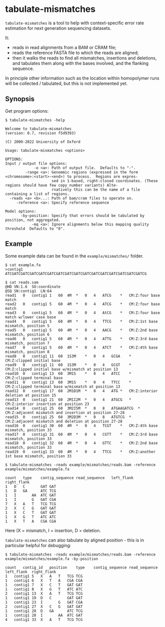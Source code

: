 # tabulate-mismatches

`tabulate-mismatches` is a tool to help with context-specific error rate estimation for next generation sequencing datasets.

It:

* reads in read alignments from a BAM or CRAM file;
* reads the reference FASTA file to which the reads are aligned;
* then it walks the reads to find all mismatches, insertions and deletions, and tabulates them along with the bases involved, and the flanking sequence.

In principle other information such as the location within homopolymer runs will be collected / tabulated, but this is not implemented yet.

## Synopsis

Get program options:

```
$ tabulate-mismatches -help

Welcome to tabulate-mismatches
(version: 0.7, revision f5d9393)

(C) 2009-2022 University of Oxford

Usage: tabulate-mismatches <options>

OPTIONS:
Input / output file options:
             -o <a>: Path of output file.  Defaults to "-".
         -range <a>: Genommic regions (expressed in the form <chromosome>:<start>-<end>) to process.  Regions are expres-
                     sed in 1-based, right-closed coordinates. (These regions should have few copy number variants) Alte-
                     rnatively this can be the name of a file containing a list of regions.
  -reads <a> <b>...: Path of bam/cram files to operate on.
     -reference <a>: Specify reference sequence

Model options:
       -by-position: Specify that errors should be tabulated by position, not aggregated.
            -mq <a>: Ignore alignments below this mapping quality threshold  Defaults to "0".
```

## Example

Some example data can be found in the `example/mismatches/` folder.

```
$ cat example.fa
>contig1
ATCGATCGATCGATCGATCGATCGATCGATCGATCGATCGATCGATCGATCGATCGATCGATCG
```

```
$ cat reads.sam
@HD	VN:1.6	SO:coordinate
@SQ	SN:contig1	LN:64
read1	0	contig1	1	60	4M	*	0	4	ATCG	*	CM:Z:four base match
read2	0	contig1	5	60	4M	*	0	4	ATCG	*	CM:Z:four base match
read3	0	contig1	5	60	4M	*	0	4	AtCG	*	CM:Z:four base match w/lower case base
read4	0	contig1	5	60	4M	*	0	4	TTCG	*	CM:Z:1st base mismatch, position 5
read5	0	contig1	5	60	4M	*	0	4	AACG	*	CM:Z:2nd base mismatch, position 6
read6	0	contig1	5	60	4M	*	0	4	ATTG	*	CM:Z:3rd base mismatch, position 7
read7	0	contig1	5	60	4M	*	0	4	ATCT	*	CM:Z:4th base mismatch, position 8
read8	0	contig1	11	60	1S3M	*	0	4	GCGA	*	CM:Z:clipped initial base
read9	0	contig1	11	60	1S3M	*	0	4	GCGT	*	CM:Z:clipped initial base w/mismatch at position 13
read10	0	contig1	13	60	3M1S	*	0	4	ATCC	*	CM:Z:clipped terminal base
read11	0	contig1	13	60	3M1S	*	0	4	TTCC	*	CM:Z:clipped terminal base w/mismatch at position 13
read12	0	contig1	17	60	2M1D1M	*	0	4	ATG	*	CM:Z:interior deletion at position 15
read13	0	contig1	21	60	2M1I2M	*	0	4	ATGCG	*	CM:Z:interior insertion at position 23
read14	0	contig1	25	60	3M2I5M	*	0	8	ATGAAGATCG	*	CM:Z:adjacent mismatch and insertion at position 27-28
read15	0	contig1	25	60	3M2D3M	*	0	8	ATGTCG	*	CM:Z:adjacent mismatch and deletion at position 27-28
read16	0	contig1	30	60	4M	*	0	4	TCGT	*	CM:Z:4th base mismatch, position 33
read17	0	contig1	31	60	4M	*	0	4	CGTT	*	CM:Z:3rd base mismatch, position 33
read18	0	contig1	32	60	4M	*	0	4	GTTC	*	CM:Z:2nd base mismatch, position 33
read19	0	contig1	33	60	4M	*	0	4	TTCG	*	CM:Z:another 1st base mismatch, position 33
```

```
$ tabulate-mismatches -reads example/mismatches/reads.bam -reference example/mismatches/example.fa

count	type	contig_sequence	read_sequence	left_flank	right_flank
1	D	C		GAT	GAT
1	D	GA		ATC	TCG
1	I		AA	ATC	GAT
1	I		G	GAT	CGA
7	X	A	T	TCG	TCG
2	X	C	G	GAT	GAT
1	X	C	T	GAT	GAT
1	X	G	T	ATC	ATC
1	X	T	A	CGA	CGA
```

Here (X = mismatch, I = insertion, D = deletion.

`tabulate-mismatches` can also tabulate by aligned position - this is in particular helpful for debugging:

```
$ tabulate-mismatches -reads example/mismatches/reads.bam -reference example/mismatches/example.fa -by-position

count	contig_id	position	type	contig_sequence	read_sequence	left_flank	right_flank
1	contig1	5	X	A	T	TCG	TCG
1	contig1	6	X	T	A	CGA	CGA
1	contig1	7	X	C	T	GAT	GAT
1	contig1	8	X	G	T	ATC	ATC
2	contig1	13	X	A	T	TCG	TCG
1	contig1	19	D	C		GAT	GAT
1	contig1	23	I		G	GAT	CGA
2	contig1	27	X	C	G	GAT	GAT
1	contig1	28	D	GA		ATC	TCG
1	contig1	28	I		AA	ATC	GAT
4	contig1	33	X	A	T	TCG	TCG
```

